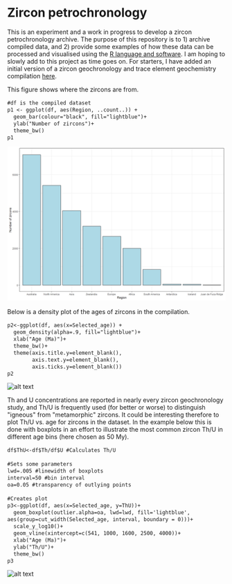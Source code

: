 # Zircon petrochronology
This is an experiment and a work in progress to develop a zircon petrochronology archive. The purpose of this repository is to 1) archive compiled data, and 2) provide some examples of how these data can be processed and visualised using the [R language and software](https://www.r-project.org/). I am hoping to slowly add to this project as time goes on. For starters, I have added an initial version of a zircon geochronology and trace element geochemistry compilation [here](https://github.com/cverdel/zircon_petrochronology/blob/main/zircon_data_table_v0.csv). 

This figure shows where the zircons are from.
```
#df is the compiled dataset
p1 <- ggplot(df, aes(Region, ..count..)) +
  geom_bar(colour="black", fill="lightblue")+
  ylab("Number of zircons")+
  theme_bw()
p1
```
![alt text][region_plot]

[region_plot]: https://github.com/cverdel/zircon_petrochronology/blob/main/Rplot2.jpeg?raw=true


Below is a density plot of the ages of zircons in the compilation.
```
p2<-ggplot(df, aes(x=Selected_age)) + 
  geom_density(alpha=.9, fill="lightblue")+
  xlab("Age (Ma)")+
  theme_bw()+
  theme(axis.title.y=element_blank(),
        axis.text.y=element_blank(),
        axis.ticks.y=element_blank())
p2
````
![alt text][age_plot]

[age_plot]: https://github.com/cverdel/zircon_petrochronology/blob/main/Rplot_age_density.jpeg?raw=true

Th and U concentrations are reported in nearly every zircon geochronology study, and Th/U is frequently used (for better or worse) to distinguish "igneous" from "metamorphic" zircons. It could be interesting therefore to plot Th/U vs. age for zircons in the dataset. In the example below this is done with boxplots in an effort to illustrate the most common zircon Th/U in different age bins (here chosen as 50 My). 
```
df$ThU<-df$Th/df$U #Calculates Th/U

#Sets some parameters
lwd=.005 #linewidth of boxplots
interval=50 #bin interval
oa=0.05 #transparency of outlying points

#Creates plot
p3<-ggplot(df, aes(x=Selected_age, y=ThU))+
  geom_boxplot(outlier.alpha=oa, lwd=lwd, fill='lightblue', aes(group=cut_width(Selected_age, interval, boundary = 0)))+
  scale_y_log10()+
  geom_vline(xintercept=c(541, 1000, 1600, 2500, 4000))+
  xlab("Age (Ma)")+
  ylab("Th/U")+
  theme_bw()
p3
````
![alt text][ThU_plot]

[ThU_plot]: https://github.com/cverdel/zircon_petrochronology/blob/main/Rplot_ThU_boxplot.jpeg?raw=true



